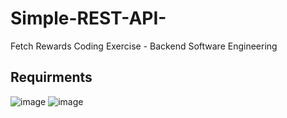 # Simple-REST-API-
Fetch Rewards Coding Exercise - Backend Software Engineering
## Requirments
![image](https://user-images.githubusercontent.com/54342749/123505456-d1aee980-d624-11eb-838c-708d15181508.png)
![image](https://user-images.githubusercontent.com/54342749/123505487-f86d2000-d624-11eb-9bfc-e6bd9cb0d702.png)
